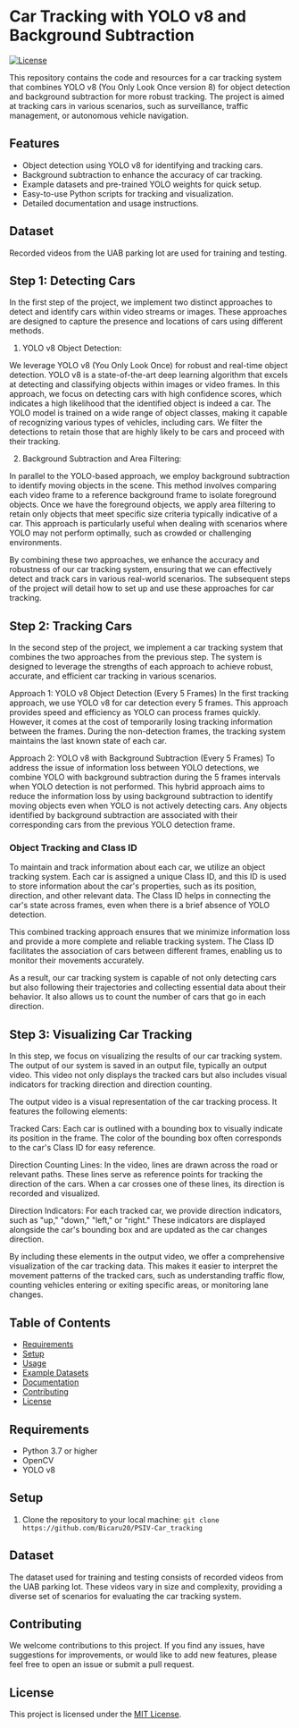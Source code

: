 
# Car Tracking with YOLO v8 and Background Subtraction

[![License](https://img.shields.io/badge/License-MIT-blue.svg)](https://opensource.org/licenses/MIT)

This repository contains the code and resources for a car tracking system that combines YOLO v8 (You Only Look Once version 8) for object detection and background subtraction for more robust tracking. The project is aimed at tracking cars in various scenarios, such as surveillance, traffic management, or autonomous vehicle navigation.

## Features

- Object detection using YOLO v8 for identifying and tracking cars.
- Background subtraction to enhance the accuracy of car tracking.
- Example datasets and pre-trained YOLO weights for quick setup.
- Easy-to-use Python scripts for tracking and visualization.
- Detailed documentation and usage instructions.

## Dataset

Recorded videos from the UAB parking lot are used for training and testing.

## Step 1: Detecting Cars

In the first step of the project, we implement two distinct approaches to detect and identify cars within video streams or images. These approaches are designed to capture the presence and locations of cars using different methods.

1. YOLO v8 Object Detection:

We leverage YOLO v8 (You Only Look Once) for robust and real-time object detection. YOLO v8 is a state-of-the-art deep learning algorithm that excels at detecting and classifying objects within images or video frames. In this approach, we focus on detecting cars with high confidence scores, which indicates a high likelihood that the identified object is indeed a car. The YOLO model is trained on a wide range of object classes, making it capable of recognizing various types of vehicles, including cars. We filter the detections to retain those that are highly likely to be cars and proceed with their tracking.

2. Background Subtraction and Area Filtering:

In parallel to the YOLO-based approach, we employ background subtraction to identify moving objects in the scene. This method involves comparing each video frame to a reference background frame to isolate foreground objects. Once we have the foreground objects, we apply area filtering to retain only objects that meet specific size criteria typically indicative of a car. This approach is particularly useful when dealing with scenarios where YOLO may not perform optimally, such as crowded or challenging environments.

By combining these two approaches, we enhance the accuracy and robustness of our car tracking system, ensuring that we can effectively detect and track cars in various real-world scenarios. The subsequent steps of the project will detail how to set up and use these approaches for car tracking.

## Step 2: Tracking Cars

In the second step of the project, we implement a car tracking system that combines the two approaches from the previous step. The system is designed to leverage the strengths of each approach to achieve robust, accurate, and efficient car tracking in various scenarios.

Approach 1: YOLO v8 Object Detection (Every 5 Frames)
In the first tracking approach, we use YOLO v8 for car detection every 5 frames. This approach provides speed and efficiency as YOLO can process frames quickly. However, it comes at the cost of temporarily losing tracking information between the frames. During the non-detection frames, the tracking system maintains the last known state of each car.

Approach 2: YOLO v8 with Background Subtraction (Every 5 Frames)
To address the issue of information loss between YOLO detections, we combine YOLO with background subtraction during the 5 frames intervals when YOLO detection is not performed. This hybrid approach aims to reduce the information loss by using background subtraction to identify moving objects even when YOLO is not actively detecting cars. Any objects identified by background subtraction are associated with their corresponding cars from the previous YOLO detection frame.

### Object Tracking and Class ID

To maintain and track information about each car, we utilize an object tracking system. Each car is assigned a unique Class ID, and this ID is used to store information about the car's properties, such as its position, direction, and other relevant data. The Class ID helps in connecting the car's state across frames, even when there is a brief absence of YOLO detection.

This combined tracking approach ensures that we minimize information loss and provide a more complete and reliable tracking system. The Class ID facilitates the association of cars between different frames, enabling us to monitor their movements accurately.

As a result, our car tracking system is capable of not only detecting cars but also following their trajectories and collecting essential data about their behavior. It also allows us to count the number of cars that go in each direction.

## Step 3: Visualizing Car Tracking

In this step, we focus on visualizing the results of our car tracking system. The output of our system is saved in an output file, typically an output video. This video not only displays the tracked cars but also includes visual indicators for tracking direction and direction counting.

The output video is a visual representation of the car tracking process. It features the following elements:

Tracked Cars: Each car is outlined with a bounding box to visually indicate its position in the frame. The color of the bounding box often corresponds to the car's Class ID for easy reference.

Direction Counting Lines: In the video, lines are drawn across the road or relevant paths. These lines serve as reference points for tracking the direction of the cars. When a car crosses one of these lines, its direction is recorded and visualized.

Direction Indicators: For each tracked car, we provide direction indicators, such as "up," "down," "left," or "right." These indicators are displayed alongside the car's bounding box and are updated as the car changes direction.

By including these elements in the output video, we offer a comprehensive visualization of the car tracking data. This makes it easier to interpret the movement patterns of the tracked cars, such as understanding traffic flow, counting vehicles entering or exiting specific areas, or monitoring lane changes.

## Table of Contents

- [Requirements](#requirements)
- [Setup](#setup)
- [Usage](#usage)
- [Example Datasets](#example-datasets)
- [Documentation](#documentation)
- [Contributing](#contributing)
- [License](#license)

## Requirements

- Python 3.7 or higher
- OpenCV
- YOLO v8

## Setup

1. Clone the repository to your local machine:	`git clone https://github.com/Bicaru20/PSIV-Car_tracking`

## Dataset

The dataset used for training and testing consists of recorded videos from the UAB parking lot. These videos vary in size and complexity, providing a diverse set of scenarios for evaluating the car tracking system.

## Contributing

We welcome contributions to this project. If you find any issues, have suggestions for improvements, or would like to add new features, please feel free to open an issue or submit a pull request.

## License

This project is licensed under the [MIT License](https://chat.openai.com/c/LICENSE).
